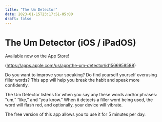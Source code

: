 ```yaml
---
title: "The Um Detector"
date: 2023-01-15T23:17:51-05:00
draft: false
---
```


# The Um Detector (iOS / iPadOS)

Available now on the App Store!

(https://apps.apple.com/us/app/the-um-detector/id1566958588)

Do you want to improve your speaking? Do find yourself yourself overusing filler words? This app will help you break the habit and speak more confidently.

The Um Detector listens for when you say any these words and/or phrases: “um,” “like,” and “you know.” When it detects a filler word being used, the word will flash red, and optionally, your device will vibrate.

The free version of this app allows you to use it for 5 minutes per day.
